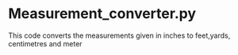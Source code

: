 # Measurement_converter.py
This code converts the measurements given in inches to feet,yards, centimetres and meter 
